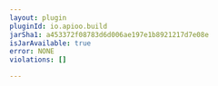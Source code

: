 ```yaml
---
layout: plugin
pluginId: io.apioo.build
jarSha1: a453372f08783d6d006ae197e1b8921217d7e08e
isJarAvailable: true
error: NONE
violations: []

---
```

